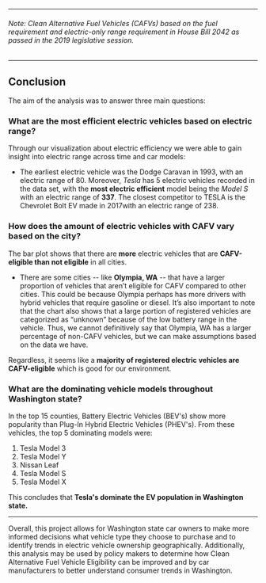* **
###### Note: Clean Alternative Fuel Vehicles (CAFVs) based on the fuel requirement and electric-only range requirement in House Bill 2042 as passed in the 2019 legislative session.
* **
## Conclusion

The aim of the analysis was to answer three main questions:

### What are the most efficient electric vehicles based on electric range?

Through our visualization about electric efficiency we were able to gain insight into electric range across time and car models:

* The earliest electric vehicle was the Dodge Caravan in 1993, with an electric range of 80. Moreover, *Tesla* has 5 electric vehicles recorded in the data set, with the **most electric efficient** model being the *Model S* with an electric range of **337**. The closest competitor to TESLA is the Chevrolet Bolt EV made in 2017with an electric range of 238. 

### How does the amount of electric vehicles with CAFV vary based on the city?

The bar plot shows that there are **more** electric vehicles that are **CAFV-eligible than not eligible** in all cities.

* There are some cities -- like **Olympia, WA** -- that have a larger proportion of vehicles that aren’t eligible for CAFV compared to other cities. This could be because Olympia perhaps has more drivers with hybrid vehicles that require gasoline or diesel. It’s also important to note that the chart also shows that a large portion of registered vehicles are categorized as “unknown” because of the low battery range in the vehicle. Thus, we cannot definitively say that Olympia, WA has a larger percentage of non-CAFV vehicles, but we can make assumptions based on the data we have. 

Regardless, it seems like a **majority of registered electric vehicles are CAFV-eligible** which is good for our environment.


### What are the dominating vehicle models throughout Washington state?

In the top 15 counties, Battery Electric Vehicles (BEV's) show more popularity than Plug-In Hybrid Electric Vehicles (PHEV's). From these vehicles, the top 5 dominating models were:

1. Tesla Model 3
2. Tesla Model Y
3. Nissan Leaf
4. Tesla Model S
5. Tesla Model X

This concludes that **Tesla's dominate the EV population in Washington state.**

* **

Overall, this project allows for Washington state car owners to make more informed decisions what vehicle type they choose to purchase and to identify trends in electric vehicle ownership geographically. Additionally, this analysis may be used by policy makers to determine how Clean Alternative Fuel Vehicle Eligibility can be improved and by car manufacturers to better understand consumer trends in Washington. 

